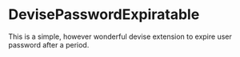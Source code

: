 # DevisePasswordExpiratable

This is a simple, however wonderful devise extension to expire user password after a period.
